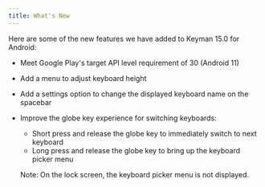 ```yaml
---
title: What's New
---
```

Here are some of the new features we have added to Keyman 15.0 for Android:

* Meet Google Play's target API level requirement of 30 (Android 11)
* Add a menu to adjust keyboard height
* Add a settings option to change the displayed keyboard name on the spacebar
* Improve the globe key experience for switching keyboards:
    * Short press and release the globe key to immediately switch to next keyboard
    * Long press and release the globe key to bring up the keyboard picker menu

    Note: On the lock screen, the keyboard picker menu is not displayed.
